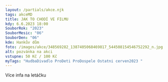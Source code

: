 ```yaml
---
layout: /partials/akce.njk
tags: akceMD
title: JAK TO CHODÍ VE FILMU
kdy: 6.6.2023 18:00
SouborRok: "2023"
SouborMesic: "06"
SouborDen: "06"
kde: Hankův dům
foto: /images/akce/348569282_1387405068469817_544508154546752292_n.jpg
alt: pozvánka na akci
vstupne: 50 Kč / 100 Kč
myTags: "HudbaDivadlo ProDeti ProDospele Ostatni cerven2023 "
---
```

V﻿íce infa na letáčku